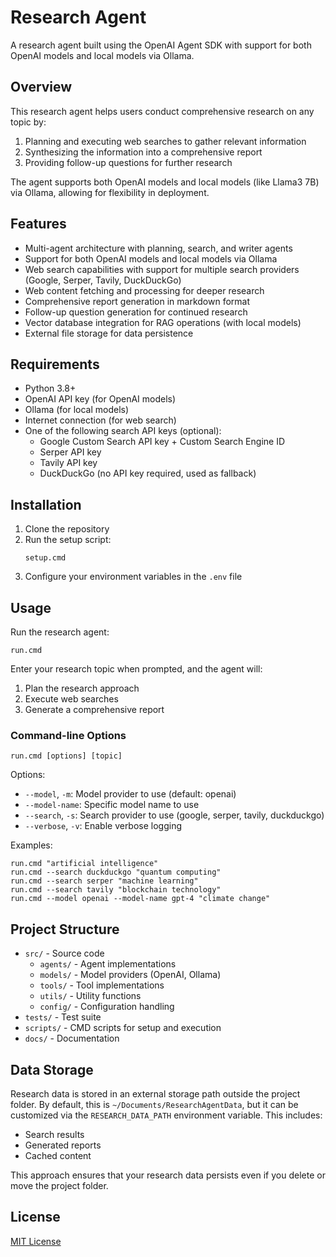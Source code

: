 # Research Agent

A research agent built using the OpenAI Agent SDK with support for both OpenAI models and local models via Ollama.

## Overview

This research agent helps users conduct comprehensive research on any topic by:
1. Planning and executing web searches to gather relevant information
2. Synthesizing the information into a comprehensive report
3. Providing follow-up questions for further research

The agent supports both OpenAI models and local models (like Llama3 7B) via Ollama, allowing for flexibility in deployment.

## Features

- Multi-agent architecture with planning, search, and writer agents
- Support for both OpenAI models and local models via Ollama
- Web search capabilities with support for multiple search providers (Google, Serper, Tavily, DuckDuckGo)
- Web content fetching and processing for deeper research
- Comprehensive report generation in markdown format
- Follow-up question generation for continued research
- Vector database integration for RAG operations (with local models)
- External file storage for data persistence

## Requirements

- Python 3.8+
- OpenAI API key (for OpenAI models)
- Ollama (for local models)
- Internet connection (for web search)
- One of the following search API keys (optional):
  - Google Custom Search API key + Custom Search Engine ID
  - Serper API key
  - Tavily API key
  - DuckDuckGo (no API key required, used as fallback)

## Installation

1. Clone the repository
2. Run the setup script:
   ```
   setup.cmd
   ```
3. Configure your environment variables in the `.env` file

## Usage

Run the research agent:
```
run.cmd
```

Enter your research topic when prompted, and the agent will:
1. Plan the research approach
2. Execute web searches
3. Generate a comprehensive report

### Command-line Options

```
run.cmd [options] [topic]
```

Options:
- `--model`, `-m`: Model provider to use (default: openai)
- `--model-name`: Specific model name to use
- `--search`, `-s`: Search provider to use (google, serper, tavily, duckduckgo)
- `--verbose`, `-v`: Enable verbose logging

Examples:
```
run.cmd "artificial intelligence"
run.cmd --search duckduckgo "quantum computing"
run.cmd --search serper "machine learning"
run.cmd --search tavily "blockchain technology"
run.cmd --model openai --model-name gpt-4 "climate change"
```

## Project Structure

- `src/` - Source code
  - `agents/` - Agent implementations
  - `models/` - Model providers (OpenAI, Ollama)
  - `tools/` - Tool implementations
  - `utils/` - Utility functions
  - `config/` - Configuration handling
- `tests/` - Test suite
- `scripts/` - CMD scripts for setup and execution
- `docs/` - Documentation

## Data Storage

Research data is stored in an external storage path outside the project folder. By default, this is `~/Documents/ResearchAgentData`, but it can be customized via the `RESEARCH_DATA_PATH` environment variable. This includes:

- Search results
- Generated reports
- Cached content

This approach ensures that your research data persists even if you delete or move the project folder.

## License

[MIT License](LICENSE)
